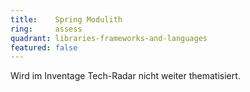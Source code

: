 ```yaml
---
title:    Spring Modulith
ring:     assess  
quadrant: libraries-frameworks-and-languages
featured: false
---
```


Wird im Inventage Tech-Radar nicht weiter thematisiert.
